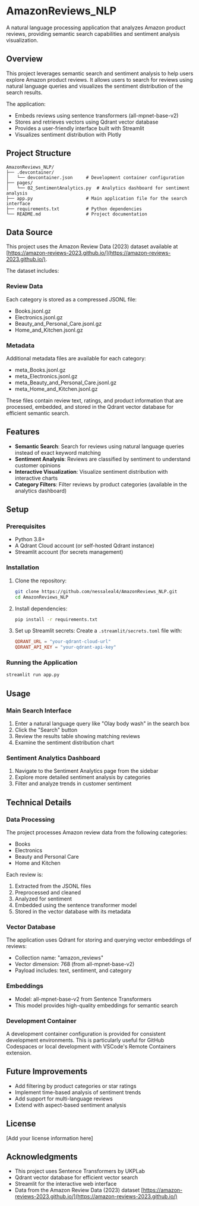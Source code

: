 # AmazonReviews_NLP

A natural language processing application that analyzes Amazon product reviews, providing semantic search capabilities and sentiment analysis visualization.

## Overview

This project leverages semantic search and sentiment analysis to help users explore Amazon product reviews. It allows users to search for reviews using natural language queries and visualizes the sentiment distribution of the search results.

The application:
- Embeds reviews using sentence transformers (all-mpnet-base-v2)
- Stores and retrieves vectors using Qdrant vector database
- Provides a user-friendly interface built with Streamlit
- Visualizes sentiment distribution with Plotly

## Project Structure

```
AmazonReviews_NLP/
├── .devcontainer/
│   └── devcontainer.json     # Development container configuration
├── pages/
│   └── 02_SentimentAnalytics.py  # Analytics dashboard for sentiment analysis
├── app.py                    # Main application file for the search interface
├── requirements.txt          # Python dependencies
└── README.md                 # Project documentation
```

## Data Source

This project uses the Amazon Review Data (2023) dataset available at [https://amazon-reviews-2023.github.io/](https://amazon-reviews-2023.github.io/).

The dataset includes:

### Review Data
Each category is stored as a compressed JSONL file:
* Books.jsonl.gz
* Electronics.jsonl.gz
* Beauty_and_Personal_Care.jsonl.gz
* Home_and_Kitchen.jsonl.gz

### Metadata
Additional metadata files are available for each category:
* meta_Books.jsonl.gz
* meta_Electronics.jsonl.gz
* meta_Beauty_and_Personal_Care.jsonl.gz
* meta_Home_and_Kitchen.jsonl.gz

These files contain review text, ratings, and product information that are processed, embedded, and stored in the Qdrant vector database for efficient semantic search.

## Features

- **Semantic Search**: Search for reviews using natural language queries instead of exact keyword matching
- **Sentiment Analysis**: Reviews are classified by sentiment to understand customer opinions
- **Interactive Visualization**: Visualize sentiment distribution with interactive charts
- **Category Filters**: Filter reviews by product categories (available in the analytics dashboard)

## Setup

### Prerequisites

- Python 3.8+
- A Qdrant Cloud account (or self-hosted Qdrant instance)
- Streamlit account (for secrets management)

### Installation

1. Clone the repository:
   ```bash
   git clone https://github.com/nessaleal4/AmazonReviews_NLP.git
   cd AmazonReviews_NLP
   ```

2. Install dependencies:
   ```bash
   pip install -r requirements.txt
   ```

3. Set up Streamlit secrets:
   Create a `.streamlit/secrets.toml` file with:
   ```toml
   QDRANT_URL = "your-qdrant-cloud-url"
   QDRANT_API_KEY = "your-qdrant-api-key"
   ```

### Running the Application

```bash
streamlit run app.py
```

## Usage

### Main Search Interface

1. Enter a natural language query like "Olay body wash" in the search box
2. Click the "Search" button
3. Review the results table showing matching reviews
4. Examine the sentiment distribution chart

### Sentiment Analytics Dashboard

1. Navigate to the Sentiment Analytics page from the sidebar
2. Explore more detailed sentiment analysis by categories
3. Filter and analyze trends in customer sentiment

## Technical Details

### Data Processing

The project processes Amazon review data from the following categories:
- Books
- Electronics
- Beauty and Personal Care
- Home and Kitchen

Each review is:
1. Extracted from the JSONL files
2. Preprocessed and cleaned
3. Analyzed for sentiment
4. Embedded using the sentence transformer model
5. Stored in the vector database with its metadata

### Vector Database

The application uses Qdrant for storing and querying vector embeddings of reviews:
- Collection name: "amazon_reviews"
- Vector dimension: 768 (from all-mpnet-base-v2)
- Payload includes: text, sentiment, and category

### Embeddings

- Model: all-mpnet-base-v2 from Sentence Transformers
- This model provides high-quality embeddings for semantic search

### Development Container

A development container configuration is provided for consistent development environments. This is particularly useful for GitHub Codespaces or local development with VSCode's Remote Containers extension.

## Future Improvements

- Add filtering by product categories or star ratings
- Implement time-based analysis of sentiment trends
- Add support for multi-language reviews
- Extend with aspect-based sentiment analysis

## License

[Add your license information here]

## Acknowledgments

- This project uses Sentence Transformers by UKPLab
- Qdrant vector database for efficient vector search
- Streamlit for the interactive web interface
- Data from the Amazon Review Data (2023) dataset [https://amazon-reviews-2023.github.io/](https://amazon-reviews-2023.github.io/)

